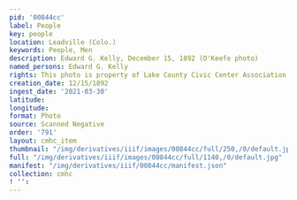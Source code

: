```yaml
---
pid: '00844cc'
label: People
key: people
location: Leadville (Colo.)
keywords: People, Men
description: Edward G. Kelly, December 15, 1892 (O'Keefe photo)
named_persons: Edward G. Kelly
rights: This photo is property of Lake County Civic Center Association.
creation_date: 12/15/1892
ingest_date: '2021-03-30'
latitude: 
longitude: 
format: Photo
source: Scanned Negative
order: '791'
layout: cmhc_item
thumbnail: "/img/derivatives/iiif/images/00844cc/full/250,/0/default.jpg"
full: "/img/derivatives/iiif/images/00844cc/full/1140,/0/default.jpg"
manifest: "/img/derivatives/iiif/00844cc/manifest.json"
collection: cmhc
! '': 
---
```


